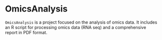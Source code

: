 # OmicsAnalysis
`OmicsAnalysis` is a project focused on the analysis of omics data. It includes an R script for processing omics data (RNA seq) and a comprehensive report in PDF format.
